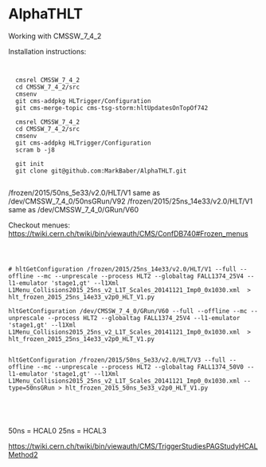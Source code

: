 AlphaTHLT
=========

Working with CMSSW_7_4_2

Installation instructions:


<pre><code>

  cmsrel CMSSW_7_4_2
  cd CMSSW_7_4_2/src
  cmsenv
  git cms-addpkg HLTrigger/Configuration
  git cms-merge-topic cms-tsg-storm:hltUpdatesOnTopOf742

  cmsrel CMSSW_7_4_2
  cd CMSSW_7_4_2/src
  cmsenv
  git cms-addpkg HLTrigger/Configuration
  scram b -j8

  git init
  git clone git@github.com:MarkBaber/AlphaTHLT.git

</code></pre>


/frozen/2015/50ns_5e33/v2.0/HLT/V1  same as /dev/CMSSW_7_4_0/50nsGRun/V92
/frozen/2015/25ns_14e33/v2.0/HLT/V1 same as /dev/CMSSW_7_4_0/GRun/V60

Checkout menues:
https://twiki.cern.ch/twiki/bin/viewauth/CMS/ConfDB740#Frozen_menus

<pre><code>


# hltGetConfiguration /frozen/2015/25ns_14e33/v2.0/HLT/V1 --full --offline --mc --unprescale --process HLT2 --globaltag FALL1374_25V4 --l1-emulator 'stage1,gt' --l1Xml L1Menu_Collisions2015_25ns_v2_L1T_Scales_20141121_Imp0_0x1030.xml  > hlt_frozen_2015_25ns_14e33_v2p0_HLT_V1.py

hltGetConfiguration /dev/CMSSW_7_4_0/GRun/V60 --full --offline --mc --unprescale --process HLT2 --globaltag FALL1374_25V4 --l1-emulator 'stage1,gt' --l1Xml L1Menu_Collisions2015_25ns_v2_L1T_Scales_20141121_Imp0_0x1030.xml  > hlt_frozen_2015_25ns_14e33_v2p0_HLT_V1.py


hltGetConfiguration /frozen/2015/50ns_5e33/v2.0/HLT/V3 --full --offline --mc --unprescale --process HLT2 --globaltag FALL1374_50V0 --l1-emulator 'stage1,gt' --l1Xml L1Menu_Collisions2015_25ns_v2_L1T_Scales_20141121_Imp0_0x1030.xml --type=50nsGRun > hlt_frozen_2015_50ns_5e33_v2p0_HLT_V1.py




</code></pre>


50ns = HCAL0
25ns = HCAL3

https://twiki.cern.ch/twiki/bin/viewauth/CMS/TriggerStudiesPAGStudyHCALMethod2
